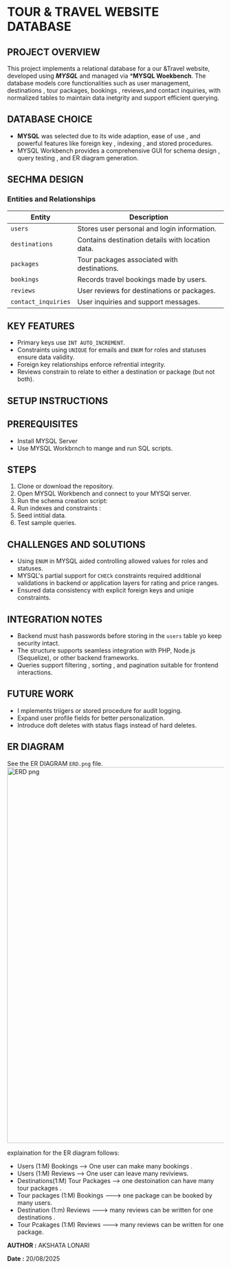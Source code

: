 # TOUR & TRAVEL WEBSITE DATABASE

## PROJECT OVERVIEW

This project implements a relational database for a our &Travel website, developed using ***MYSQL*** and managed via ***MYSQL Woekbench**. The database models core functionalities such as user management, destinations , tour packages, bookings , reviews,and contact inquiries, with normalized tables to maintain data inetgrity and support efficient querying.

## DATABASE CHOICE 

- **MYSQL** was selected due to its wide adaption, ease of use , and powerful features like foreign key , indexing , and stored procedures. 
- MYSQL Workbench provides a comprehensive GUI for schema design , query testing , and ER diagram generation.

## SECHMA DESIGN 

### Entities and Relationships

| Entity              | Description                                        |
|---------------------|--------------------------------------------------|
| `users`             | Stores user personal and login information.      |
| `destinations`      | Contains destination details with location data. |
| `packages`          | Tour packages associated with destinations.       |
| `bookings`          | Records travel bookings made by users.            |
| `reviews`           | User reviews for destinations or packages.        |
| `contact_inquiries` | User inquiries and support messages.               |

## KEY FEATURES

- Primary keys use `INT AUTO_INCREMENT`.
- Constraints using `UNIQUE` for emails and `ENUM` for roles and statuses ensure data validity.
- Foreign key relationships enforce refrential integrity.
- Reviews constrain to relate to either a destination or package (but not both).

## SETUP INSTRUCTIONS

## PREREQUISITES

- Install MYSQL Server 
- Use MYSQL Workbrnch to mange and run SQL scripts.

## STEPS

1. Clone or download the repository.
2. Open MYSQL Workbench and connect to your MYSQl server.
3. Run the schema creation script:
4. Run indexes and constraints :
5. Seed intitial data.
6. Test sample queries. 


## CHALLENGES AND SOLUTIONS 

- Using `ENUM` in MYSQL aided controlling allowed values for roles and statuses.
- MYSQL's partial support for `CHECk` constraints required additional validations in backend or application layers for rating and price ranges.
- Ensured data consistency with explicit foreign  keys and uniqie constraints.

## INTEGRATION NOTES 

- Backend must hash passwords before storing in the `users` table yo keep security intact.
- The structure supports seamless integration with PHP, Node.js (Sequelize), or other backend frameworks.
- Queries support filtering , sorting , and pagination suitable for frontend interactions. 

## FUTURE WORK 

- I mplements triigers or stored procedure for audit logging.
- Expand user profile fields for better personalization.
- Introduce doft deletes with status flags instead of hard deletes. 

## ER DIAGRAM 

 See the ER DIAGRAM ` ERD.png ` file.
<img width="933" height="874" alt="ERD png" src="https://github.com/user-attachments/assets/ec8711e1-acb1-4d4e-812a-b502e447e2d1" />

explaination for the ER diagram follows:

- Users (1:M) Bookings --> One user can make many bookings .
- Users (1:M) Reviews --> One user can leave many reviviews.
- Destinations(1:M) Tour Packages --> one destoination can have many tour packages .
- Tour packages (1:M) Bookings ---> one package can be booked by many users.
- Destination (1:m) Reviews ---> many reviews can be written for one destinations . 
- Tour Pcakages (1:M) Reviews ---> many reviews can be written for one package.


**AUTHOR :** 
AKSHATA LONARI 

**Date :**
20/08/2025


